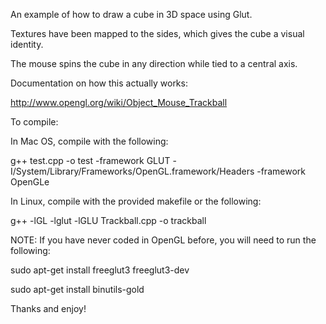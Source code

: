 An example of how to draw a cube in 3D space using Glut.

Textures have been mapped to the sides, which gives the cube a visual identity.

The mouse spins the cube in any direction while tied to a central axis.

Documentation on how this actually works:

http://www.opengl.org/wiki/Object_Mouse_Trackball

To compile:

In Mac OS, compile with the following:

g++ test.cpp -o test -framework GLUT -I/System/Library/Frameworks/OpenGL.framework/Headers -framework OpenGLe

In Linux, compile with the provided makefile or the following:

g++ -lGL -lglut -lGLU Trackball.cpp -o trackball

NOTE: If you have never coded in OpenGL before, you will need to run the following:

sudo apt-get install freeglut3 freeglut3-dev

sudo apt-get install binutils-gold

Thanks and enjoy!
